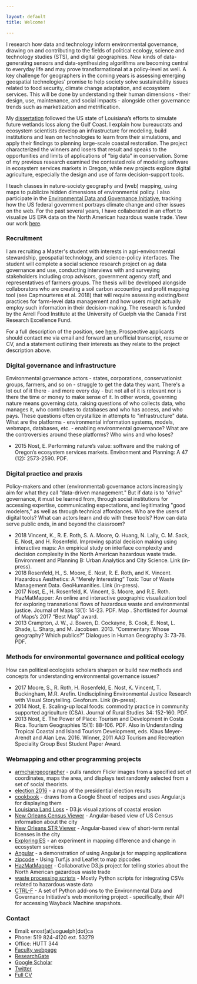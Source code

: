 ```yaml
---

layout: default
title: Welcome!

---
```

I research how data and technology inform environmental governance, drawing on and contributing to the fields of political ecology, science and technology studies (STS), and digital geographies. New kinds of data-generating sensors and data-synthesizing algorithms are becoming central to everyday life and may prove transformational at a policy-level as well. A key challenge for geographers in the coming years is assessing emerging geospatial technologies' promise to help society solve sustainability issues related to food security, climate change adaptation, and ecosystem services. This will be done by understanding their human dimensions - their design, use, maintenance, and social impacts - alongside other governance trends such as marketization and metrification. 

My [dissertation](https://search.proquest.com/docview/2043521221) followed the US state of Louisiana’s efforts to simulate future wetlands loss along the Gulf Coast. I explain how bureaucrats and ecosystem scientists develop an infrastructure for modeling, build institutions and lean on technologies to learn from their simulations, and apply their findings to planning large-scale coastal restoration. The project characterized the winners and losers that result and speaks to the opportunities and limits of applications of “big data” in conservation. Some of my previous research examined the contested role of modeling software in ecosystem services markets in Oregon, while new projects explore digital agriculture, especially the design and use of farm decision-support tools.

I teach classes in nature-society geography and (web) mapping, using maps to publicize hidden dimensions of environmental policy. I also participate in the [Environmental Data and Governance Initiative](https://www.envirodatagov.org), tracking how the US federal government portrays climate change and other issues on the web. For the past several years, I have collaborated in an effort to visualize US EPA data on the North American hazardous waste trade. View our work [here](https://www.geography.wisc.edu/hazardouswaste).

### Recruitment
I am recruiting a Master's student with interests in agri-environmental stewardship, geospatial technology, and science-policy interfaces. The student will complete a social science research project on ag data governance and use, conducting interviews with and surveying stakeholders including crop advisors, government agency staff, and representatives of farmers groups. The thesis will be developed alongside collaborators who are creating a soil carbon accounting and profit mapping tool (see Capmourteres et al. 2018) that will require assessing existing/best practices for farm-level data management and how users might actually employ such information in their decision-making. The research is funded by the Arrell Food Institute at the University of Guelph via the Canada First Research Excellence Fund. 

For a full description of the position, see [here](https://github.com/ericnost/ericnost.github.io/raw/master/digitalagricultureatGuelph-recruitment.pdf). Prospective applicants should contact me via email and forward an unofficial transcript, resume or CV, and a statement outlining their interests as they relate to the project description above.

### Digital governance and infrastructure
Environmental governance actors - states, corporations, conservationist groups, farmers, and so on - struggle to get the data they want. There's a lot out of it there - and more every day - but not all of it is relevant nor is there the time or money to make sense of it. In other words, governing nature means governing data, raising questions of who collects data, who manages it, who contributes to databases and who has access, and who pays. These questions often crystallize in attempts to "infrastructure" data. What are the platforms - environmental information systems, models, webmaps, databases, etc. - enabling environmental governance? What are the controversies around these platforms? Who wins and who loses?
* 2015  Nost, E. Performing nature’s value: software and the making of Oregon’s ecosystem services markets. Environment and Planning: A 47 (12): 2573-2590. PDF.

### Digital practice and praxis
Policy-makers and other (environmental) governance actors increasingly aim for what they call “data-driven management." But if data is to "drive" governance, it must be learned from, through social institutions for accessing expertise, communicating expectations, and legitimating "good modelers," as well as through technical affordances. Who are the users of digital tools? What can actors learn and do with these tools? How can data serve public ends, in and beyond the classroom?
* 2018  Vincent, K., R. E. Roth, S. A. Moore, Q. Huang, N. Lally, C. M. Sack, E. Nost, and H. Rosenfeld. Improving spatial decision making using interactive maps: An empirical study on interface complexity and decision complexity in the North American hazardous waste trade. Environment and Planning B: Urban Analytics and City Science. Link (in-press).
* 2018  Rosenfeld, H., S. Moore, E. Nost, R. E. Roth, and K. Vincent. Hazardous Aesthetics: A “Merely Interesting” Toxic Tour of Waste Management Data. GeoHumanities. Link (in-press).
* 2017	Nost, E., H. Rosenfeld, K. Vincent, S. Moore, and R.E. Roth. HazMatMapper: An online and interactive geographic visualization tool for exploring transnational flows of hazardous waste and environmental justice. Journal of Maps 13(1): 14-23.  PDF. Map . Shortlisted for Journal of Maps’s 2017 “Best Map” award.
* 2013	Crampton, J. W., J. Bowen, D. Cockayne, B. Cook, E. Nost, L. Shade, L. Sharp, and M. Jacobsen. 2013. “Commentary: Whose geography? Which publics?” Dialogues in Human Geography 3: 73-76. PDF.

### Methods for environmental governance and political ecology
How can political ecologists scholars sharpen or build new methods and concepts for understanding environmental governance issues?
* 2017	Moore, S., R. Roth, H. Rosenfeld, E. Nost, K. Vincent, T. Buckingham, M.R. Arefin. Undisciplining Environmental Justice Research with Visual Storytelling. Geoforum. Link (in-press).
* 2014	Nost, E. Scaling-up local foods: commodity practice in community supported agriculture (CSA). Journal of Rural Studies 34: 152-160. PDF. 
* 2013	Nost, E.  The Power of Place: Tourism and Development in Costa Rica. Tourism Geographies 15(1): 88-106. PDF. Also in Understanding Tropical Coastal and Island Tourism Development, eds. Klaus Meyer-Arendt and Alan Lew. 2016. Winner, 2011 AAG Tourism and Recreation Speciality Group Best Student Paper Award.

### Webmapping and other programming projects
* [armchairgeographer](https://github.com/ericnost/armchairgeographer) - pulls random Flickr images from a specified set of coordinates, maps the area, and displays text randomly selected from a set of social theorists.
* [election 2016](https://github.com/ericnost/election2016) - a map of the presidential election results
* [cookbook](https://github.com/ericnost/cookbook) - draws from a Google Sheet of recipes and uses Angular.js for displaying them
* [Louisiana Land Loss](https://github.com/ericnost/landloss) - D3.js visualizations of coastal erosion
* [New Orleans Census Viewer](https://github.com/ericnost/NOLA-CensusViewer) - Angular-based view of US Census information about the city
* [New Orleans STR Viewer](https://github.com/ericnost/NOLA-STR) - Angular-based view of short-term rental licenses in the city
* [Exploring ES](https://github.com/ericnost/Exploring-ES) - an experiment in mapping difference and change in ecosystem services
* [Angular](https://github.com/ericnost/angular) - a demonstration of using Angular.js for mapping applications
* [zipcode](https://github.com/ericnost/zipcode) - Using Turf.js and Leaflet to map zipcodes
* [HazMatMapper](https://github.com/uwcart/waste) - Collaborative D3.js project for telling stories about the North American gazardous waste trade
* [waste processing scripts](https://github.com/ericnost/hazardous-waste-data-processing) - Mostly Python scripts for integrating CSVs related to hazardous waste data
* [CTRL-F](https://github.com/ericnost/EDGI) - A set of Python add-ons to the Environmental Data and Governance Initiative's web monitoring project - specifically, their API for accessing Wayback Machine snapshots. 

### Contact
* Email: enost[at]uoguelph[dot]ca
* Phone: 519 824-4120 ext. 53279
* Office: HUTT 344
* [Faculty webpage](https://www.uoguelph.ca/geography/faculty/nost-eric)
* [ResearchGate](https://www.researchgate.net/profile/Eric_Nost)
* [Google Scholar](https://scholar.google.ca/citations?user=Bf4hh7oAAAAJ&hl=en)
* [Twitter](https://twitter.com/ericnost)
* [Full CV](https://docs.google.com/document/d/1QiOS4xX6yDp8IWMKMEobQAQfvsqDEhiXz3vT20F-a9E/edit?usp=sharing)